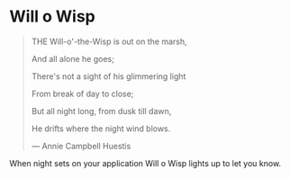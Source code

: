 # Will o Wisp

> THE Will-o'-the-Wisp is out on the marsh,
> 
> And all alone he goes;
> 
> There's not a sight of his glimmering light
> 
> From break of day to close;
> 
> But all night long, from dusk till dawn,
> 
> He drifts where the night wind blows.
> 
> — Annie Campbell Huestis 

When night sets on your application Will o Wisp lights up to let you know.
